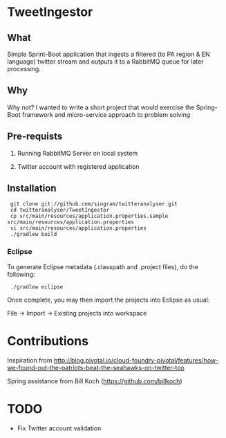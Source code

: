 # TweetIngestor

## What

Simple Sprint-Boot application that ingests a filtered (to PA region & EN language) twitter stream and outputs it to a RabbitMQ queue for later processing.

## Why
Why not?  I wanted to write a short project that would exercise the Spring-Boot framework and micro-service approach to problem solving

## Pre-requists

1. Running RabbitMQ Server on local system

2. Twitter account with registered application

## Installation
```
 git clone git://github.com/singram/twitteranalyser.git
 cd twitteranalyser/TweetIngestor
 cp src/main/resources/application.properties.sample src/main/resources/application.properties
 vi src/main/resources/application.properties
 ./gradlew build
```
### Eclipse
To generate Eclipse metadata (.classpath and .project files), do the following:
```
 ./gradlew eclipse
```
Once complete, you may then import the projects into Eclipse as usual:

 File -> Import -> Existing projects into workspace

# Contributions

Inspiration from http://blog.pivotal.io/cloud-foundry-pivotal/features/how-we-found-out-the-patriots-beat-the-seahawks-on-twitter-too

Spring assistance from Bill Koch (https://github.com/billkoch)

# TODO
- Fix Twitter account validation

